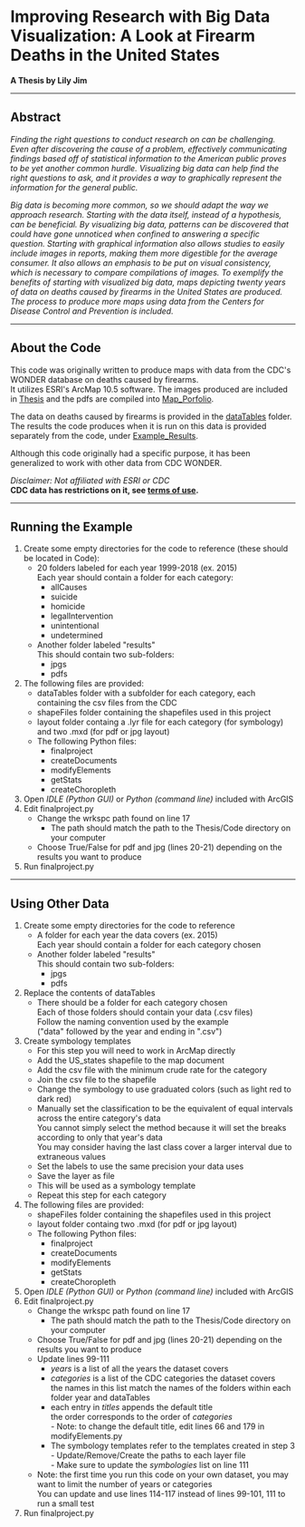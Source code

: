# Improving Research with Big Data Visualization: A Look at Firearm Deaths in the United States

**A Thesis by Lily Jim**

---

## Abstract
*Finding the right questions to conduct research on can be challenging. Even after discovering the cause of a problem, effectively communicating findings based off of statistical information to the American public proves to be yet another common hurdle. Visualizing big data can help find the right questions to ask, and it provides a way to graphically represent the information for the general public.*

*Big data is becoming more common, so we should adapt the way we approach research. Starting with the data itself, instead of a hypothesis, can be beneficial. By visualizing big data, patterns can be discovered that could have gone unnoticed when confined to answering a specific question. Starting with graphical information also allows studies to easily include images in reports, making them more digestible for the average consumer. It also allows an emphasis to be put on visual consistency, which is necessary to compare compilations of images. To exemplify the benefits of starting with visualized big data, maps depicting twenty years of data on deaths caused by firearms in the United States are produced. The process to produce more maps using data from the Centers for Disease Control and Prevention is included.*

---

## About the Code

This code was originally written to produce maps with data from the CDC's WONDER database on deaths caused by firearms.  
It utilizes ESRI's ArcMap 10.5 software. The images produced are included in 
[Thesis](https://github.com/lmjim/Thesis/blob/main/Thesis.pdf) and the pdfs are compiled into 
[Map_Porfolio](https://github.com/lmjim/Thesis/blob/main/Map_Portfolio.pdf). 

The data on deaths caused by firearms is provided in the [dataTables](https://github.com/lmjim/Thesis/tree/main/Code/dataTables) folder.
The results the code produces when it is run on this data is provided separately from the code, under [Example_Results](https://github.com/lmjim/Thesis/tree/main/Example_Results). 

Although this code originally had a specific purpose, it has been generalized to work with other data from CDC WONDER. 

*Disclaimer: Not affiliated with ESRI or CDC*  
**CDC data has restrictions on it, see [terms of use](https://wonder.cdc.gov/mcd-icd10.html "CDC Wonder Database").**

---

## Running the Example

1. Create some empty directories for the code to reference (these should be located in Code):
    * 20 folders labeled for each year 1999-2018 (ex. 2015)  
      Each year should contain a folder for each category:  
      + allCauses
      + suicide
      + homicide
      + legalIntervention
      + unintentional
      + undetermined
    * Another folder labeled "results"  
      This should contain two sub-folders:
      + jpgs
      + pdfs
2. The following files are provided:
    * dataTables folder with a subfolder for each category, each containing the csv files from the CDC
    * shapeFiles folder containing the shapefiles used in this project
    * layout folder containg a .lyr file for each category (for symbology) and two .mxd (for pdf or jpg layout)
    * The following Python files:  
      + finalproject  
      + createDocuments  
      + modifyElements  
      + getStats  
      + createChoropleth
3. Open *IDLE (Python GUI)* or *Python (command line)* included with ArcGIS
4. Edit finalproject.py
    * Change the wrkspc path found on line 17
      + The path should match the path to the Thesis/Code directory on your computer
    * Choose True/False for pdf and jpg (lines 20-21) depending on the results you want to produce
5. Run finalproject.py

---

## Using Other Data

1. Create some empty directories for the code to reference
    * A folder for each year the data covers (ex. 2015)  
    Each year should contain a folder for each category chosen  
    * Another folder labeled "results"  
      This should contain two sub-folders:
      + jpgs
      + pdfs
2. Replace the contents of dataTables
    * There should be a folder for each category chosen  
    Each of those folders should contain your data (.csv files)  
    Follow the naming convention used by the example  
    ("data" followed by the year and ending in ".csv")
3. Create symbology templates
    * For this step you will need to work in ArcMap directly
    * Add the US_states shapefile to the map document
    * Add the csv file with the minimum crude rate for the category
    * Join the csv file to the shapefile
    * Change the symbology to use graduated colors (such as light red to dark red)
    * Manually set the classification to be the equivalent of equal intervals across the entire category's data  
      You cannot simply select the method because it will set the breaks according to only that year's data  
      You may consider having the last class cover a larger interval due to extraneous values  
    * Set the labels to use the same precision your data uses
    * Save the layer as file  
    * This will be used as a symbology template
    * Repeat this step for each category
4. The following files are provided:
    * shapeFiles folder containing the shapefiles used in this project
    * layout folder containg two .mxd (for pdf or jpg layout)
    * The following Python files:  
      + finalproject  
      + createDocuments  
      + modifyElements  
      + getStats  
      + createChoropleth
5. Open *IDLE (Python GUI)* or *Python (command line)* included with ArcGIS
6. Edit finalproject.py
    * Change the wrkspc path found on line 17
      + The path should match the path to the Thesis/Code directory on your computer
    * Choose True/False for pdf and jpg (lines 20-21) depending on the results you want to produce
    * Update lines 99-111
      + *years* is a list of all the years the dataset covers
      + *categories* is a list of the CDC categories the dataset covers  
        the names in this list match the names of the folders within each folder year and dataTables
      + each entry in *titles* appends the default title  
        the order corresponds to the order of *categories*  
            - Note: to change the default title, edit lines 66 and 179 in modifyElements.py
      + The symbology templates refer to the templates created in step 3  
            - Update/Remove/Create the paths to each layer file  
            - Make sure to update the *symbologies* list on line 111
     * Note: the first time you run this code on your own dataset, you may want to limit the number of years or categories  
         You can update and use lines 114-117 instead of lines 99-101, 111 to run a small test
7. Run finalproject.py
